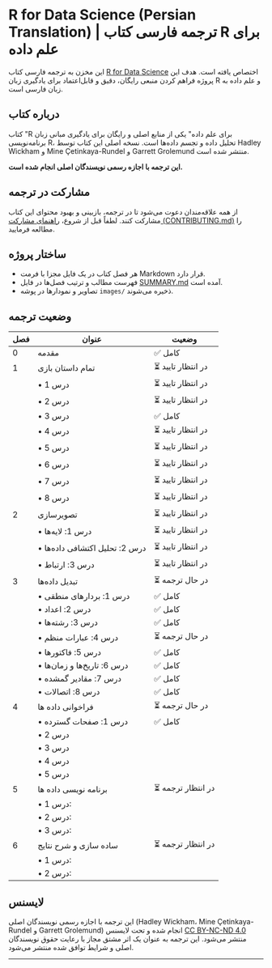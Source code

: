 # R for Data Science (Persian Translation) | ترجمه فارسی کتاب R برای علم داده

این مخزن به ترجمه فارسی کتاب [R for Data Science](https://r4ds.hadley.nz/) اختصاص یافته است. هدف این پروژه فراهم کردن منبعی رایگان، دقیق و قابل‌اعتماد برای یادگیری زبان R و علم داده به زبان فارسی است.

## درباره کتاب

کتاب "R برای علم داده" یکی از منابع اصلی و رایگان برای یادگیری مبانی زبان برنامه‌نویسی R، تحلیل داده و تجسم داده‌ها است. نسخه اصلی این کتاب توسط Hadley Wickham و Mine Çetinkaya-Rundel و Garrett Grolemund منتشر شده است.

**این ترجمه با اجازه رسمی نویسندگان اصلی انجام شده است.**

## مشارکت در ترجمه

از همه علاقه‌مندان دعوت می‌شود تا در ترجمه، بازبینی و بهبود محتوای این کتاب مشارکت کنند. لطفاً قبل از شروع، [راهنمای مشارکت (CONTRIBUTING.md)](CONTRIBUTING.md) را مطالعه فرمایید.

## ساختار پروژه

- هر فصل کتاب در یک فایل مجزا با فرمت Markdown قرار دارد.
- فهرست مطالب و ترتیب فصل‌ها در فایل [SUMMARY.md](SUMMARY.md) آمده است.
- تصاویر و نمودارها در پوشه `images/` ذخیره می‌شوند.


## وضعیت ترجمه

| فصل  | عنوان              | وضعیت               |
|------|--------------------|----------------------|
| 0    | مقدمه              | ✅ کامل              |
| 1    | تمام داستان بازی      |⏳ در انتظار تایید       |
|      | • درس 1          | ⏳ در انتظار تایید      |
|      | • درس 2          | ⏳ در انتظار تایید      |
|      | • درس 3         |  ✅ کامل      |
|      | • درس 4          |  ⏳ در انتظار تایید     |
|      | • درس 5          | ⏳ در انتظار تایید      |
|      | • درس 6         | ⏳ در انتظار تایید       |
|      | • درس 7          | ⏳ در انتظار تایید      |
|      | • درس 8          | ⏳ در انتظار تایید      |
| 2    | تصویرسازی         | ⏳ در انتظار تایید     |
|      | • درس 1: لایه‌ها | ⏳ در انتظار تایید              |
|      | • درس 2: تحلیل اکتشافی داده‌ها | ⏳ در انتظار تایید                 |
|      | • درس 3: ارتباط  | ⏳ در انتظار تایید             |
| 3    | تبدیل داده‌ها         | ⏳ در حال ترجمه    |
|      | • درس 1: بردارهای منطقی          |  ✅ کامل                   |
|      | • درس 2: اعداد          |  ✅ کامل                   |
|      | • درس 3: رشته‌ها         |  ✅ کامل                   |
|      | • درس 4: عبارات منظم          |  ⏳ در حال ترجمه                   |
|      | • درس 5: فاکتورها          |  ✅ کامل                   |
|      | • درس 6: تاریخ‌ها و زمان‌ها         |  ✅ کامل                   |
|      | • درس 7: مقادیر گمشده          |  ✅ کامل                   |
|      | • درس 8: اتصالات          |  ✅ کامل                   |
| 4    | فراخوانی داده ها         | ⏳ در حال ترجمه    |
|      | • درس 1: صفحات گسترده          | ✅ کامل                     |
|      | • درس 2          |                     |
|      | • درس 3         |                      |
|      | • درس 4          |                     |
|      | • درس 5          |                     |
| 5    | برنامه نویسی داده ها        | ⏳ در انتظار ترجمه    |
|      | • درس 1:  |                     |
|      | • درس 2:  |                     |
|      | • درس 3:  |                     |
| 6    | ساده سازی و شرح نتایج         | ⏳ در انتظار ترجمه    |
|      | • درس 1:  |                     |
|      | • درس 2:  |                     |

## لایسنس

این ترجمه با اجازه رسمی نویسندگان اصلی (Hadley Wickham، Mine Çetinkaya-Rundel و Garrett Grolemund) انجام شده و تحت لایسنس [CC BY-NC-ND 4.0](LICENSE) منتشر می‌شود. این ترجمه به عنوان یک اثر مشتق مجاز با رعایت حقوق نویسندگان اصلی و شرایط توافق شده منتشر می‌شود.

---
